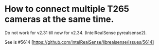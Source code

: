 # How to connect multiple T265 cameras at the same time.

Do not work for v2.31 till now for v2.34. (IntelRealSense pyrealsense2).

See is #5614 [https://github.com/IntelRealSense/librealsense/issues/5614]
